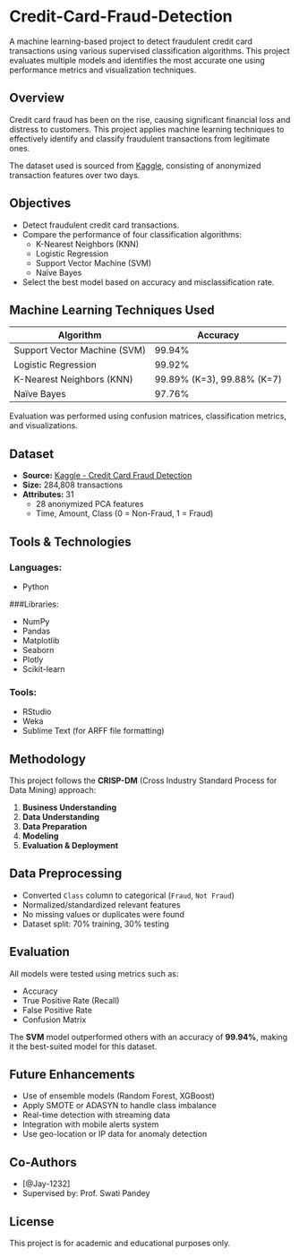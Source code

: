 # Credit-Card-Fraud-Detection

A machine learning-based project to detect fraudulent credit card transactions using various supervised classification algorithms. This project evaluates multiple models and identifies the most accurate one using performance metrics and visualization techniques.

## Overview

Credit card fraud has been on the rise, causing significant financial loss and distress to customers. This project applies machine learning techniques to effectively identify and classify fraudulent transactions from legitimate ones.

The dataset used is sourced from [Kaggle](https://www.kaggle.com/datasets/mlg-ulb/creditcardfraud), consisting of anonymized transaction features over two days.


## Objectives

- Detect fraudulent credit card transactions.
- Compare the performance of four classification algorithms:  
  - K-Nearest Neighbors (KNN)  
  - Logistic Regression  
  - Support Vector Machine (SVM)  
  - Naïve Bayes
- Select the best model based on accuracy and misclassification rate.


## Machine Learning Techniques Used

| Algorithm                    | Accuracy |
|------------------------------|----------|
| Support Vector Machine (SVM) | 99.94%   |
| Logistic Regression          | 99.92%   |
| K-Nearest Neighbors (KNN)    | 99.89% (K=3), 99.88% (K=7) |
| Naïve Bayes                  | 97.76%   |

Evaluation was performed using confusion matrices, classification metrics, and visualizations.


## Dataset

- **Source:** [Kaggle - Credit Card Fraud Detection](https://www.kaggle.com/datasets/mlg-ulb/creditcardfraud)
- **Size:** 284,808 transactions  
- **Attributes:** 31  
  - 28 anonymized PCA features  
  - Time, Amount, Class (0 = Non-Fraud, 1 = Fraud)


## Tools & Technologies

### Languages:
- Python

###Libraries:
- NumPy
- Pandas
- Matplotlib
- Seaborn
- Plotly
- Scikit-learn

### Tools:
- RStudio
- Weka
- Sublime Text (for ARFF file formatting)


## Methodology

This project follows the **CRISP-DM** (Cross Industry Standard Process for Data Mining) approach:
1. **Business Understanding**
2. **Data Understanding**
3. **Data Preparation**
4. **Modeling**
5. **Evaluation & Deployment**


## Data Preprocessing

- Converted `Class` column to categorical (`Fraud`, `Not Fraud`)
- Normalized/standardized relevant features
- No missing values or duplicates were found
- Dataset split: 70% training, 30% testing


## Evaluation

All models were tested using metrics such as:
- Accuracy
- True Positive Rate (Recall)
- False Positive Rate
- Confusion Matrix

The **SVM** model outperformed others with an accuracy of **99.94%**, making it the best-suited model for this dataset.


## Future Enhancements

- Use of ensemble models (Random Forest, XGBoost)
- Apply SMOTE or ADASYN to handle class imbalance
- Real-time detection with streaming data
- Integration with mobile alerts system
- Use geo-location or IP data for anomaly detection


## Co-Authors  
- [@Jay-1232]  
- Supervised by: Prof. Swati Pandey


## License

This project is for academic and educational purposes only.
